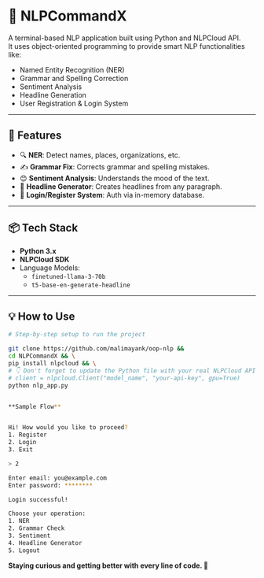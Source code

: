 # 🧠 NLPCommandX

A terminal-based NLP application built using Python and NLPCloud API.  
It uses object-oriented programming to provide smart NLP functionalities like:

- Named Entity Recognition (NER)
- Grammar and Spelling Correction
- Sentiment Analysis
- Headline Generation
- User Registration & Login System

---

## 🚀 Features

- 🔍 **NER**: Detect names, places, organizations, etc.
- ✍️ **Grammar Fix**: Corrects grammar and spelling mistakes.
- 😊 **Sentiment Analysis**: Understands the mood of the text.
- 📰 **Headline Generator**: Creates headlines from any paragraph.
- 🔐 **Login/Register System**: Auth via in-memory database.

---

## 📦 Tech Stack

- **Python 3.x**
- **NLPCloud SDK**
- Language Models:
  - `finetuned-llama-3-70b`
  - `t5-base-en-generate-headline`

---

## 💡 How to Use

```bash
# Step-by-step setup to run the project

git clone https://github.com/malimayank/oop-nlp && 
cd NLPCommandX && \
pip install nlpcloud && \
# 👇 Don't forget to update the Python file with your real NLPCloud API key:
# client = nlpcloud.Client("model_name", "your-api-key", gpu=True)
python nlp_app.py


**Sample Flow**


Hi! How would you like to proceed?
1. Register
2. Login
3. Exit

> 2

Enter email: you@example.com
Enter password: ********

Login successful!

Choose your operation:
1. NER
2. Grammar Check
3. Sentiment
4. Headline Generator
5. Logout
```
**Staying curious and getting better with every line of code. 🚀**

